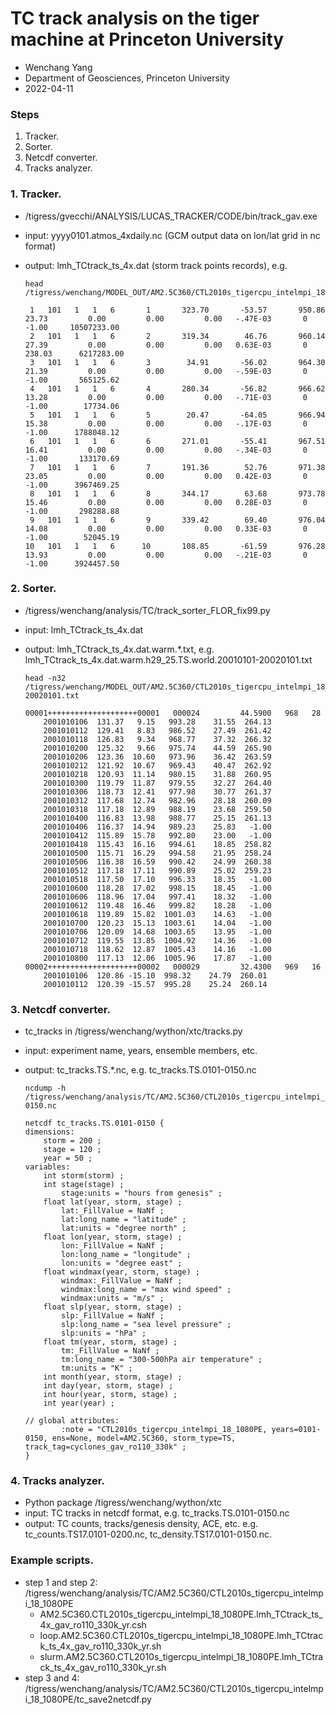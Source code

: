 # TC track analysis on the tiger machine at Princeton University
* Wenchang Yang 
* Department of Geosciences, Princeton University
* 2022-04-11

### Steps
1. Tracker.
2. Sorter.
3. Netcdf converter.
4. Tracks analyzer.

### 1. Tracker.
* /tigress/gvecchi/ANALYSIS/LUCAS_TRACKER/CODE/bin/track_gav.exe
* input: yyyy0101.atmos_4xdaily.nc (GCM output data on lon/lat grid in nc format)
* output: lmh_TCtrack_ts_4x.dat (storm track points records), e.g.
    
      head /tigress/wenchang/MODEL_OUT/AM2.5C360/CTL2010s_tigercpu_intelmpi_18_1080PE/analysis_lmh/cyclones_gav_ro110_330k/atmos_101_101/Harris.TC/lmh_TCtrack_ts_4x.dat

       1   101   1   1   6       1       323.70       -53.57       950.86        23.73         0.00         0.00         0.00   -.47E-03       0      -1.00     10507233.00
       2   101   1   1   6       2       319.34        46.76       960.14        27.39         0.00         0.00         0.00   0.63E-03       0     238.03      6217283.00
       3   101   1   1   6       3        34.91       -56.02       964.30        21.39         0.00         0.00         0.00   -.59E-03       0      -1.00       565125.62
       4   101   1   1   6       4       280.34       -56.82       966.62        13.28         0.00         0.00         0.00   -.71E-03       0      -1.00        17734.06
       5   101   1   1   6       5        20.47       -64.05       966.94        15.38         0.00         0.00         0.00   -.17E-03       0      -1.00      1788048.12
       6   101   1   1   6       6       271.01       -55.41       967.51        16.41         0.00         0.00         0.00   -.34E-03       0      -1.00       133170.69
       7   101   1   1   6       7       191.36        52.76       971.38        23.05         0.00         0.00         0.00   0.42E-03       0      -1.00      3967469.25
       8   101   1   1   6       8       344.17        63.68       973.78        15.46         0.00         0.00         0.00   0.28E-03       0      -1.00       298288.88
       9   101   1   1   6       9       339.42        69.40       976.04        14.08         0.00         0.00         0.00   0.33E-03       0      -1.00        52045.19
      10   101   1   1   6      10       108.85       -61.59       976.28        13.93         0.00         0.00         0.00   -.21E-03       0      -1.00      3924457.50
     
### 2. Sorter.
* /tigress/wenchang/analysis/TC/track_sorter_FLOR_fix99.py
* input: lmh_TCtrack_ts_4x.dat
* output: lmh_TCtrack_ts_4x.dat.warm.\*.txt, e.g. lmh_TCtrack_ts_4x.dat.warm.h29_25.TS.world.20010101-20020101.txt
 
      head -n32 /tigress/wenchang/MODEL_OUT/AM2.5C360/CTL2010s_tigercpu_intelmpi_18_1080PE/analysis_lmh/cyclones_gav_ro110_330k/atmos_101_101/Harris.TC/lmh_TCtrack_ts_4x.dat.warm.h29_25.TS.world.20010101-20020101.txt
      
      00001++++++++++++++++++++00001   000024         44.5900   968   28
          2001010106  131.37   9.15   993.28    31.55  264.13
          2001010112  129.41   8.83   986.52    27.49  261.42
          2001010118  126.83   9.34   968.77    37.32  266.32
          2001010200  125.32   9.66   975.74    44.59  265.90
          2001010206  123.36  10.60   973.96    36.42  263.59
          2001010212  121.92  10.67   969.43    40.47  262.92
          2001010218  120.93  11.14   980.15    31.88  260.95
          2001010300  119.79  11.87   979.55    32.27  264.40
          2001010306  118.73  12.41   977.98    30.77  261.37
          2001010312  117.68  12.74   982.96    28.18  260.09
          2001010318  117.18  12.89   988.19    23.68  259.50
          2001010400  116.83  13.98   988.77    25.15  261.13
          2001010406  116.37  14.94   989.23    25.83   -1.00
          2001010412  115.89  15.78   992.80    23.00   -1.00
          2001010418  115.43  16.16   994.61    18.85  258.82
          2001010500  115.71  16.29   994.58    21.95  258.24
          2001010506  116.38  16.59   990.42    24.99  260.38
          2001010512  117.18  17.11   990.89    25.02  259.23
          2001010518  117.50  17.10   996.33    18.35   -1.00
          2001010600  118.28  17.02   998.15    18.45   -1.00
          2001010606  118.96  17.04   997.41    18.32   -1.00
          2001010612  119.48  16.46   999.82    18.28   -1.00
          2001010618  119.89  15.82  1001.03    14.63   -1.00
          2001010700  120.23  15.13  1003.61    14.04   -1.00
          2001010706  120.09  14.68  1003.65    13.95   -1.00
          2001010712  119.55  13.85  1004.92    14.36   -1.00
          2001010718  118.62  12.87  1005.43    14.16   -1.00
          2001010800  117.13  12.06  1005.96    17.87   -1.00
      00002++++++++++++++++++++00002   000029         32.4300   969   16
          2001010106  120.86 -15.10  998.32    24.79  260.01
          2001010112  120.39 -15.57  995.28    25.24  260.14
          
### 3. Netcdf converter.
* tc_tracks in /tigress/wenchang/wython/xtc/tracks.py
* input: experiment name, years, ensemble members, etc.
* output: tc_tracks.TS.\*.nc, e.g. tc_tracks.TS.0101-0150.nc
      
      ncdump -h /tigress/wenchang/analysis/TC/AM2.5C360/CTL2010s_tigercpu_intelmpi_18_1080PE/netcdf/tc_tracks.TS.0101-0150.nc

      netcdf tc_tracks.TS.0101-0150 {
      dimensions:
	      storm = 200 ;
	      stage = 120 ;
	      year = 50 ;
      variables:
	      int storm(storm) ;
	      int stage(stage) ;
		      stage:units = "hours from genesis" ;
	      float lat(year, storm, stage) ;
		      lat:_FillValue = NaNf ;
		      lat:long_name = "latitude" ;
		      lat:units = "degree north" ;
	      float lon(year, storm, stage) ;
		      lon:_FillValue = NaNf ;
		      lon:long_name = "longitude" ;
		      lon:units = "degree east" ;
	      float windmax(year, storm, stage) ;
		      windmax:_FillValue = NaNf ;
		      windmax:long_name = "max wind speed" ;
		      windmax:units = "m/s" ;
	      float slp(year, storm, stage) ;
		      slp:_FillValue = NaNf ;
		      slp:long_name = "sea level pressure" ;
		      slp:units = "hPa" ;
	      float tm(year, storm, stage) ;
		      tm:_FillValue = NaNf ;
		      tm:long_name = "300-500hPa air temperature" ;
		      tm:units = "K" ;
	      int month(year, storm, stage) ;
	      int day(year, storm, stage) ;
	      int hour(year, storm, stage) ;
	      int year(year) ;

      // global attributes:
		      :note = "CTL2010s_tigercpu_intelmpi_18_1080PE, years=0101-0150, ens=None, model=AM2.5C360, storm_type=TS, track_tag=cyclones_gav_ro110_330k" ;
      }
 
 ### 4. Tracks analyzer.
 * Python package /tigress/wenchang/wython/xtc
 * input: TC tracks in netcdf format, e.g. tc_tracks.TS.0101-0150.nc
 * output: TC counts, tracks/genesis density, ACE, etc. e.g. tc_counts.TS17.0101-0200.nc, tc_density.TS17.0101-0150.nc.

### Example scripts.
* step 1 and step 2: /tigress/wenchang/analysis/TC/AM2.5C360/CTL2010s_tigercpu_intelmpi_18_1080PE
  - AM2.5C360.CTL2010s_tigercpu_intelmpi_18_1080PE.lmh_TCtrack_ts_4x_gav_ro110_330k_yr.csh
  - loop.AM2.5C360.CTL2010s_tigercpu_intelmpi_18_1080PE.lmh_TCtrack_ts_4x_gav_ro110_330k_yr.sh
  - slurm.AM2.5C360.CTL2010s_tigercpu_intelmpi_18_1080PE.lmh_TCtrack_ts_4x_gav_ro110_330k_yr.sh
* step 3 and 4: /tigress/wenchang/analysis/TC/AM2.5C360/CTL2010s_tigercpu_intelmpi_18_1080PE/tc_save2netcdf.py

